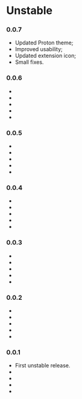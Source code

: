 # Unstable

### 0.0.7

- Updated Proton theme;
- Improved usability;
- Updated extension icon;
- Small fixes.

### 0.0.6

- 
- 
- 
- 
- 

### 0.0.5

- 
- 
- 
- 
- 

### 0.0.4

- 
- 
- 
- 
- 

### 0.0.3

- 
- 
- 
- 
- 

### 0.0.2

- 
- 
- 
- 
- 

### 0.0.1

- First unstable release.
- 
- 
- 
- 
